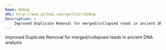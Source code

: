```yaml
---
Name: DeDup
URL: http://www.github.com/apeltzer/DeDup
Description: >
    Improved Duplicate Removal for merged/collapsed reads in ancient DNA analysis
---
```


Improved Duplicate Removal for merged/collapsed reads in ancient DNA analysis
